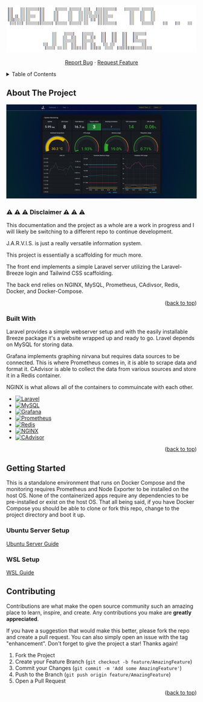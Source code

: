 <!-- PROJECT LOGO -->
<br />
<div align="center">
  <a href="https://github.com/cskujawa/jarvis-ai">
    <img src="https://github.com/cskujawa/jarvis-ai/blob/main/interface/laravel/public/image/logo.png" alt="Logo">
  </a>

  <p align="center">
    <a href="https://github.com/othneildrew/Best-README-Template/issues">Report Bug</a>
    ·
    <a href="https://github.com/othneildrew/Best-README-Template/issues">Request Feature</a>
  </p>
</div>



<!-- TABLE OF CONTENTS -->
<details>
  <summary>Table of Contents</summary>
  <ol>
    <li>
      <a href="#about-the-project">About The Project</a>
      <ul>
        <li><a href="#built-with">Built With</a></li>
      </ul>
    </li>
    <li>
      <a href="#getting-started">Getting Started</a>
      <ul>
        <li><a href="#prerequisites">Prerequisites</a></li>
        <li><a href="#installation">Installation</a></li>
      </ul>
    </li>
  </ol>
</details>


<!-- ABOUT THE PROJECT -->
## About The Project
<img src=https://github.com/cskujawa/jarvis-ai/blob/main/interface/laravel/public/image/app.png alt="App Example">

### :warning: :warning: :warning: Disclaimer :warning: :warning: :warning:
This documentation and the project as a whole are a work in progress and I will likely be switching to a different repo to continue development.

J.A.R.V.I.S. is just a really versatile information system.

This project is essentially a scaffolding for much more.

The front end implements a simple Laravel server utilizing the Laravel-Breeze login and Tailwind CSS scaffolding.

The back end relies on NGINX, MySQL, Prometheus, CAdivsor, Redis, Docker, and Docker-Compose.

<p align="right">(<a href="#top">back to top</a>)</p>


### Built With

Laravel provides a simple webserver setup and with the easily installable Breeze package it's a website wrapped up and ready to go. Lravel depends on MySQL for storing data.

Grafana implements graphing nirvana but requires data sources to be connected. This is where Prometheus comes in, it is able to scrape data and format it. CAdvisor is able to collect the data from various sources and store it in a Redis container.

NGINX is what allows all of the containers to commuincate with each other.

* [![Laravel][Laravel.com]][Laravel-url]
* [![MySQL][Mysql.com]][Mysql-url]
* [![Grafana][Grafana.com]][Grafana-url]
* [![Prometheus][Prometheus.io]][Prometheus-url]
* [![Redis][Redis.io]][Redis-url]
* [![NGINX][NGINX.com]][Nginx-url]
* [![CAdvisor][Github.com/google/cadvisor]][Cadvisor-url]

<p align="right">(<a href="#top">back to top</a>)</p>



<!-- GETTING STARTED -->
## Getting Started

This is a standalone environment that runs on Docker Compose and the monitoring requires Prometheus and Node Exporter to be installed on the host OS. None of the containerized apps require any dependencies to be pre-installed or exist on the host OS. That all being said, if you have Docker Compose you should be able to clone or fork this repo, change to the project directory and boot it up.

### Ubuntu Server Setup
[Ubuntu Server Guide](https://github.com/cskujawa/jarvis-ai/blob/main/docs/ubuntu-server-config/README.md)

### WSL Setup
[WSL Guide](https://github.com/cskujawa/jarvis-ai/tree/main/docs/wsl-config)

<!-- CONTRIBUTING -->
## Contributing

Contributions are what make the open source community such an amazing place to learn, inspire, and create. Any contributions you make are **greatly appreciated**.

If you have a suggestion that would make this better, please fork the repo and create a pull request. You can also simply open an issue with the tag "enhancement".
Don't forget to give the project a star! Thanks again!

1. Fork the Project
2. Create your Feature Branch (`git checkout -b feature/AmazingFeature`)
3. Commit your Changes (`git commit -m 'Add some AmazingFeature'`)
4. Push to the Branch (`git push origin feature/AmazingFeature`)
5. Open a Pull Request

<p align="right">(<a href="#top">back to top</a>)</p>

<!-- MARKDOWN LINKS & IMAGES -->
<!-- https://www.markdownguide.org/basic-syntax/#reference-style-links -->

[Laravel.com]: https://img.shields.io/badge/Laravel-FF2D20?style=for-the-badge&logo=laravel&logoColor=white
[Laravel-url]: https://laravel.com
[Mysql.com]: https://img.shields.io/badge/MySQL-005C84?style=for-the-badge&logo=mysql&logoColor=white
[Mysql-url]: https://mysql.com
[Grafana.com]: https://img.shields.io/badge/grafana-%23F46800.svg?style=for-the-badge&logo=grafana&logoColor=white
[Grafana-url]: https://grafana.com
[Prometheus.io]: https://img.shields.io/badge/Prometheus-E6522C?style=for-the-badge&logo=Prometheus&logoColor=white
[Prometheus-url]: https://prometheus.io
[Redis.io]: https://img.shields.io/badge/redis-%23DD0031.svg?style=for-the-badge&logo=redis&logoColor=white
[Redis-url]: https://Redis.io
[NGINX.com]: https://img.shields.io/badge/nginx-%23009639.svg?style=for-the-badge&logo=nginx&logoColor=white
[Nginx-url]: https://nginx.com
[Github.com/google/cadvisor]: https://img.shields.io/badge/CAdvsior-CAdvsior-yellowgreen
[Cadvisor-url]: https://github.com/google/cadvisor
[JQuery.com]: https://img.shields.io/badge/jQuery-0769AD?style=for-the-badge&logo=jquery&logoColor=white
[JQuery-url]: https://jquery.com 
